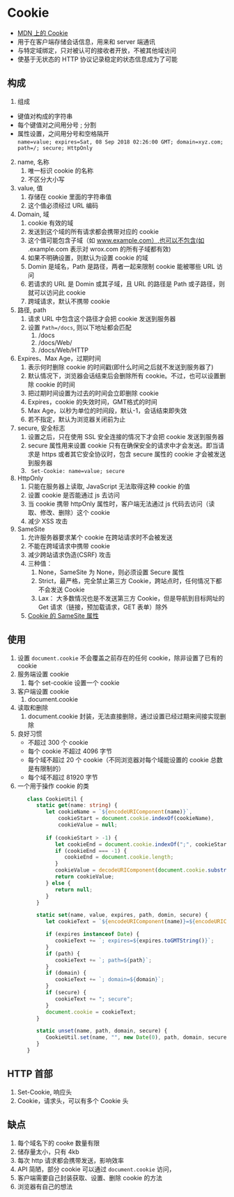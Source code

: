 # Cookie
* [MDN 上的 Cookie](https://developer.mozilla.org/zh-CN/docs/web/http/headers/cookie)
* 用于在客户端存储会话信息，用来和 server 端通讯
* 与特定域绑定，只对被认可的接收者开放，不被其他域访问
* 使基于无状态的 HTTP 协议记录稳定的状态信息成为了可能

## 构成
1. 组成
  * 键值对构成的字符串
  * 每个键值对之间用分号 ; 分割
  * 属性设置，之间用分号和空格隔开  
  ` name=value; expires=Sat, 08 Sep 2018 02:26:00 GMT; domain=xyz.com; path=/; secure; HttpOnly `
2. name, 名称
   1. 唯一标识 cookie 的名称
   2. 不区分大小写
3. value, 值
   1. 存储在 cookie 里面的字符串值
   2. 这个值必须经过 URL 编码
4. Domain, 域
   1. cookie 有效的域
   2. 发送到这个域的所有请求都会携带对应的 cookie
   3. 这个值可能包含子域（如 www.example.com）,也可以不包含(如 .example.com 表示对 wrox.com 的所有子域都有效)
   4. 如果不明确设置，则默认为设置 cookie 的域
   5. Domin 是域名，Path 是路径，两者一起来限制 cookie 能被哪些 URL 访问
   6. 若请求的 URL 是 Domin 或其子域，且 URL 的路径是 Path 或子路径，则就可以访问此 cookie
   7. 跨域请求，默认不携带 cookie
5. 路径, path
   1. 请求 URL 中包含这个路径才会把 cookie 发送到服务器
   2. 设置 ` Path=/docs `, 则以下地址都会匹配
      1. /docs
      2. /docs/Web/
      3. /docs/Web/HTTP
6. Expires、Max Age，过期时间
   1. 表示何时删除 cookie 的时间戳(即什么时间之后就不发送到服务器了)
   2. 默认情况下，浏览器会话结束后会删除所有 cookie。不过，也可以设置删除 cookie 的时间
   3. 把过期时间设置为过去的时间会立即删除 cookie
   4. Expires，cookie 的失效时间，GMT格式的时间
   5. Max Age，以秒为单位的时间段，默认-1，会话结束即失效
   6. 若不指定，默认为浏览器关闭前为止
7. secure, 安全标志
   1. 设置之后，只在使用 SSL 安全连接的情况下才会把 cookie 发送到服务器
   2. secure 属性用来设置 cookie 只有在确保安全的请求中才会发送。即当请求是 https 或者其它安全协议时，包含 secure 属性的 cookie 才会被发送到服务器
   3. ` Set-Cookie: name=value; secure`
8. HttpOnly
   1. 只能在服务器上读取, JavaScript 无法取得这种 cookie 的值
   2. 设置 cookie 是否能通过 js 去访问
   3. 当 cookie 携带 httpOnly 属性时，客户端无法通过 js 代码去访问（读取、修改、删除）这个 cookie
   4. 减少 XSS 攻击
9. SameSite
   1. 允许服务器要求某个 cookie 在跨站请求时不会被发送
   2. 不能在跨域请求中携带 cookie
   3. 减少跨站请求伪造(CSRF) 攻击
   4. 三种值： 
      1. None，SameSite 为 None，则必须设置 Secure 属性
      2. Strict，最严格，完全禁止第三方 Cookie，跨站点时，任何情况下都不会发送 Cookie
      3. Lax： 大多数情况也是不发送第三方 Cookie，但是导航到目标网址的 Get 请求（链接，预加载请求，GET 表单）除外
   5. [Cookie 的 SameSite 属性](http://www.ruanyifeng.com/blog/2019/09/cookie-samesite.html)

## 使用
1. 设置 ` document.cookie ` 不会覆盖之前存在的任何 cookie，除非设置了已有的 cookie
2. 服务端设置 cookie
   1. 每个 set-cookie 设置一个 cookie
3. 客户端设置 cookie
   1. document.cookie
4. 读取和删除
   1. document.cookie  封装，无法直接删除，通过设置已经过期来间接实现删除
5. 良好习惯
   * 不超过 300 个 cookie
   * 每个 cookie 不超过 4096 字节
   * 每个域不超过 20 个 cookie（不同浏览器对每个域能设置的 cookie 总数是有限制的）
   * 每个域不超过 81920 字节
6. 一个用于操作 cookie 的类
   ``` typescript
      class CookieUtil {
         static get(name: string) {
            let cookieName = `${encodeURIComponent(name)}`,
                cookieStart = document.cookie.indexOf(cookieName),
                cookieValue = null;
            
            if (cookieStart > -1) {
               let cookieEnd = document.cookie.indexOf(";", cookieStart);
               if (cookieEnd === -1) {
                  cookieEnd = document.cookie.length;
               }
               cookieValue = decodeURIComponent(document.cookie.substring(cookieStart + cookieName.length + 1, cookieEnd));
               return cookieValue;
            } else {
               return null;
            }
         }

         static set(name, value, expires, path, domin, secure) {
            let cookieText = `${encodeURIComponent(name)}=${encodeURIComponent(value)}`;

            if (expires instanceof Date) {
               cookieText += `; expires=${expires.toGMTString()}`;
            }
            if (path) {
               cookieText += `; path=${path}`;
            }
            if (domain) {
               cookieText += `; domain=${domain}`;
            }
            if (secure) {
               cookieText += "; secure";
            }
            document.cookie = cookieText;
         }

         static unset(name, path, domain, secure) {
            CookieUtil.set(name, "", new Date(0), path, domain, secure);
         }
      }
   ```

## HTTP 首部
1. Set-Cookie, 响应头
2. Cookie，请求头，可以有多个 Cookie 头

## 缺点
1. 每个域名下的 cooke 数量有限
2. 储存量太小，只有 4kb
3. 每次 http 请求都会携带发送，影响效率
4. API 简陋，部分 cookie 可以通过 ` document.cookie ` 访问，
5. 客户端需要自己封装获取、设置、删除 cookie 的方法
6. 浏览器有自己的想法